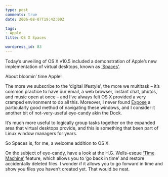 ```yaml
---
type: post
comments: true
date: 2006-08-07T19:42:00Z

tags:
- Apple
title: OS X Spaces

wordpress_id: 83
---
```


Today’s unveiling of OS X v10.5 included a demonstration of Apple’s new implementation of virtual desktops, known as [‘Spaces’](http://www.apple.com/macosx/leopard/spaces.html).

About bloomin’ time Apple!

The more we subscribe to the ‘digital lifestyle’, the more we multitask – it’s common practice to have our email, a web browser, instant chat, photos, and music open at once – and I’ve always felt OS X provided a very cramped environment to do all this. Moreover, I never found [Expose](http://www.apple.com/macosx/features/expose/) a particularly good method of navigating these windows, and I consider it another bit of not-very-useful eye-candy akin the Dock.

It’s much more useful to logically group tasks together on the expanded area that virtual desktops provide, and this is something that been part of Linux window managers for years.

So Spaces is, for me, a welcome addition to OS X.

On the subject of eye-candy, have a look at the H.G. Wells-esque [‘Time Machine’](http://www.apple.com/macosx/leopard/timemachine.html) feature, which allows you to ‘go back in time’ and restore accidentally deleted files. I wonder if it allows you to go forward in time and show you files you haven’t created yet. That would be neat.
